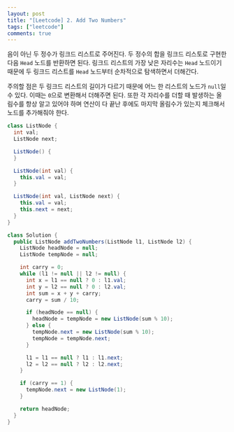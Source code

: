 ```yaml
---
layout: post
title: "[Leetcode] 2. Add Two Numbers"
tags: ["leetcode"]
comments: true
---
```


음이 아닌 두 정수가 링크드 리스트로 주어진다. 두 정수의 합을 링크드 리스토로 구현한 다음 `Head` 노드를 반환하면 된다. 링크드 리스트의 가장 낮은 자리수는 `Head` 노드이기 때문에 두 링크드 리스트를 `Head` 노드부터 순차적으로 탐색하면서 더해간다.

주의할 점은 두 링크드 리스트의 길이가 다르기 때문에 어느 한 리스트의 노드가 `null`일 수 있다. 이때는 `0`으로 변환해서 더해주면 된다. 또한 각 자리수를 더할 때 발생하는 올림수를 항상 알고 있어야 하며 연산이 다 끝난 후에도 마지막 올림수가 있는지 체크해서 노드를 추가해줘야 한다.

```java
class ListNode {
  int val;
  ListNode next;

  ListNode() {
  }

  ListNode(int val) {
    this.val = val;
  }

  ListNode(int val, ListNode next) {
    this.val = val;
    this.next = next;
  }
}

class Solution {
  public ListNode addTwoNumbers(ListNode l1, ListNode l2) {
    ListNode headNode = null;
    ListNode tempNode = null;

    int carry = 0;
    while (l1 != null || l2 != null) {
      int x = l1 == null ? 0 : l1.val;
      int y = l2 == null ? 0 : l2.val;
      int sum = x + y + carry;
      carry = sum / 10;

      if (headNode == null) {
        headNode = tempNode = new ListNode(sum % 10);
      } else {
        tempNode.next = new ListNode(sum % 10);
        tempNode = tempNode.next;
      }

      l1 = l1 == null ? l1 : l1.next;
      l2 = l2 == null ? l2 : l2.next;
    }

    if (carry == 1) {
      tempNode.next = new ListNode(1);
    }

    return headNode;
  }
}
```
